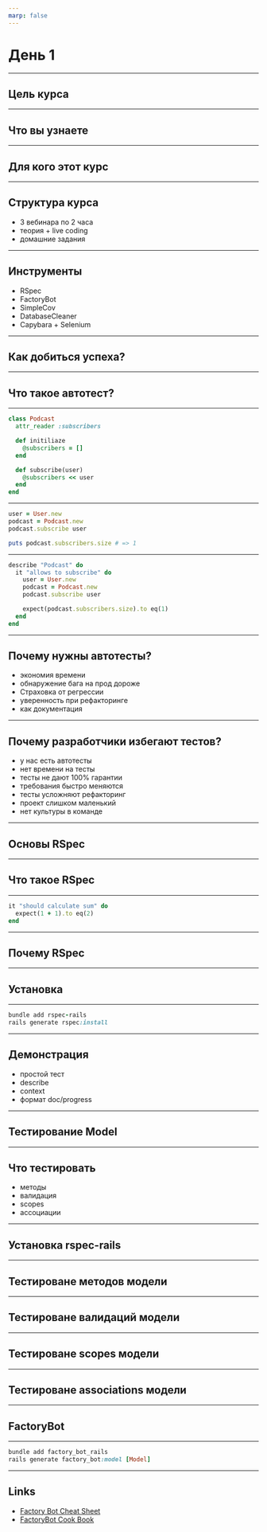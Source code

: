 ```yaml
---
marp: false
---
```


# День 1

---

## Цель курса

---

## Что вы узнаете

---

## Для кого этот курс

---

## Структура курса

* 3 вебинара по 2 часа
* теория + live coding
* домашние задания

---

## Инструменты

* RSpec
* FactoryBot
* SimpleCov
* DatabaseCleaner
* Capybara + Selenium

---

## Как добиться успеха?

---

## Что такое автотест?

---

```ruby
class Podcast
  attr_reader :subscribers

  def initiliaze
    @subscribers = []
  end

  def subscribe(user)
    @subscribers << user
  end
end
```

---

```ruby
user = User.new
podcast = Podcast.new
podcast.subscribe user

puts podcast.subscribers.size # => 1
```

---

```ruby
describe "Podcast" do
  it "allows to subscribe" do
    user = User.new
    podcast = Podcast.new
    podcast.subscribe user

    expect(podcast.subscribers.size).to eq(1)
  end
end
```

---

## Почему нужны автотесты?

* экономия времени
* обнаружение бага на прод дороже
* Страховка от регрессии
* уверенность при рефакторинге
* как документация

---

## Почему разработчики избегают тестов?

* у нас есть автотесты
* нет времени на тесты
* тесты не дают 100% гарантии
* требования быстро меняются
* тесты усложняют рефакторинг
* проект слишком маленький
* нет культуры в команде

---

## Основы RSpec

---

## Что такое RSpec

---

```ruby
it "should calculate sum" do
  expect(1 + 1).to eq(2)
end
```

---

## Почему RSpec

---

## Установка

--- 

```ruby
bundle add rspec-rails
rails generate rspec:install
```

---

## Демонстрация

* простой тест
* describe
* context
* формат doc/progress

---

## Тестирование Model

---

## Что тестировать

* методы
* валидация
* scopes
* ассоциации

---

## Установка rspec-rails

---

## Тестироване методов модели 

---

## Тестироване валидаций модели 

---

## Тестироване scopes модели 

---

## Тестироване associations модели 

---

## FactoryBot

--- 

```ruby
bundle add factory_bot_rails
rails generate factory_bot:model [Model]
```

---

## Links 

* [Factory Bot Cheat Sheet](https://github.com/brennovich/cheat-ruby-sheets/blob/master/factory_bot.md)
* [FactoryBot Cook Book](https://thoughtbot.github.io/factory_bot/intro.html)
